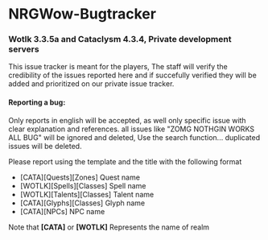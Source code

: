 # NRGWow-Bugtracker
### Wotlk 3.3.5a and Cataclysm 4.3.4, Private development servers
This issue tracker is meant for the players, The staff will verify the credibility of the issues reported here
and if succefully verified they will be added and prioritized on our private issue tracker.

#### Reporting a bug:
Only reports in english will be accepted, as well only specific issue with clear explanation and references.
all issues like "ZOMG NOTHGIN WORKS ALL BUG" will be ignored and deleted, Use the search function... duplicated issues will be deleted.

Please report using the template and the title with the following format
* [CATA][Quests][Zones] Quest name
* [WOTLK][Spells][Classes] Spell name
* [WOTLK][Talents][Classes] Talent name
* [CATA][Glyphs][Classes] Glyph name
* [CATA][NPCs] NPC name

Note that **[CATA]** or **[WOTLK]** Represents the name of realm
